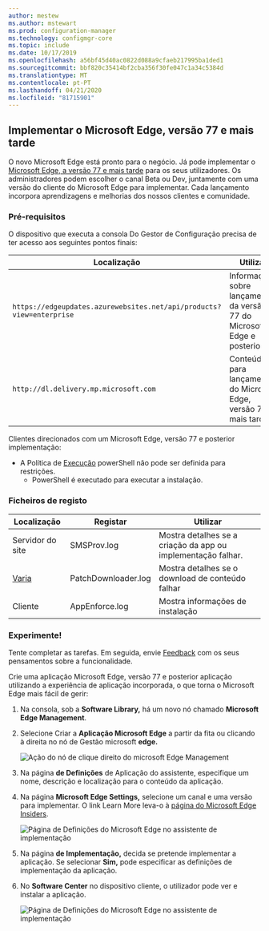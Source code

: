 ```yaml
---
author: mestew
ms.author: mstewart
ms.prod: configuration-manager
ms.technology: configmgr-core
ms.topic: include
ms.date: 10/17/2019
ms.openlocfilehash: a56bf45d40ac0822d088a9cfaeb217995ba1ded1
ms.sourcegitcommit: bbf820c35414bf2cba356f30fe047c1a34c5384d
ms.translationtype: MT
ms.contentlocale: pt-PT
ms.lasthandoff: 04/21/2020
ms.locfileid: "81715901"
---
```

## <a name="deploy-microsoft-edge-version-77-and-later"></a><a name="bkmk_Microsoft_Edge"></a>Implementar o Microsoft Edge, versão 77 e mais tarde
<!--4561024-->
O novo Microsoft Edge está pronto para o negócio. Já pode implementar o [Microsoft Edge, a versão 77 e mais tarde](https://docs.microsoft.com/deployedge/) para os seus utilizadores. Os administradores podem escolher o canal Beta ou Dev, juntamente com uma versão do cliente do Microsoft Edge para implementar. Cada lançamento incorpora aprendizagens e melhorias dos nossos clientes e comunidade.

### <a name="prerequisites"></a>Pré-requisitos

O dispositivo que executa a consola Do Gestor de Configuração precisa de ter acesso aos seguintes pontos finais:

|Localização|Utilizar|
|---|---|
|`https://edgeupdates.azurewebsites.net/api/products?view=enterprise`|Informações sobre lançamentos da versão 77 do Microsoft Edge e posterior|
|`http://dl.delivery.mp.microsoft.com`|Conteúdo para lançamentos do Microsoft Edge, versão 77 e mais tarde|

Clientes direcionados com um Microsoft Edge, versão 77 e posterior implementação:

- A Política de [Execução](https://docs.microsoft.com/powershell/module/microsoft.powershell.core/about/about_execution_policies) powerShell não pode ser definida para restrições.
  - PowerShell é executado para executar a instalação.


### <a name="log-files"></a>Ficheiros de registo

|Localização|Registar|Utilizar|
|---|---|---|
| Servidor do site|SMSProv.log|Mostra detalhes se a criação da app ou implementação falhar.|
| [Varia](../../../../plan-design/hierarchy/log-files.md)|PatchDownloader.log| Mostra detalhes se o download de conteúdo falhar|
| Cliente|  AppEnforce.log|Mostra informações de instalação|

### <a name="try-it-out"></a>Experimente!

Tente completar as tarefas. Em seguida, envie [Feedback](../../../../understand/find-help.md#product-feedback) com os seus pensamentos sobre a funcionalidade.

Crie uma aplicação Microsoft Edge, versão 77 e posterior aplicação utilizando a experiência de aplicação incorporada, o que torna o Microsoft Edge mais fácil de gerir:

1. Na consola, sob a **Software Library,** há um novo nó chamado **Microsoft Edge Management**.
1. Selecione Criar a **Aplicação Microsoft Edge** a partir da fita ou clicando à direita no nó de Gestão microsoft **edge.**

   ![Ação do nó de clique direito do microsoft Edge Management](../../media/4561024-create-microsoft-edge-application.png)

1. Na página **de Definições** de Aplicação do assistente, especifique um nome, descrição e localização para o conteúdo da aplicação.
1. Na página **Microsoft Edge Settings,** selecione um canal e uma versão para implementar. O link Learn More leva-o à [página do Microsoft Edge Insiders](https://www.microsoftedgeinsider.com/).

   ![Página de Definições do Microsoft Edge no assistente de implementação](../../media/4561024-edge-settings-wizard.png)

1. Na página **de Implementação,** decida se pretende implementar a aplicação. Se selecionar **Sim,** pode especificar as definições de implementação da aplicação.
1. No **Software Center** no dispositivo cliente, o utilizador pode ver e instalar a aplicação.

   ![Página de Definições do Microsoft Edge no assistente de implementação](../../media/4561024-software-center-install-edge.png)
